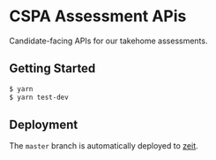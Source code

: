 # CSPA Assessment APis

Candidate-facing APIs for our takehome assessments.

## Getting Started

```bash
$ yarn
$ yarn test-dev
```

## Deployment

The `master` branch is automatically deployed to [zeit](https://zeit.co/cspa/assessment-apis).